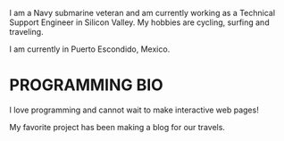 I am a Navy submarine veteran and am currently working as a Technical Support Engineer in Silicon Valley. My hobbies are cycling, surfing and traveling.

I am currently in Puerto Escondido, Mexico.

PROGRAMMING BIO
===============

I love programming and cannot wait to make interactive web pages!

My favorite project has been making a blog for our travels.
